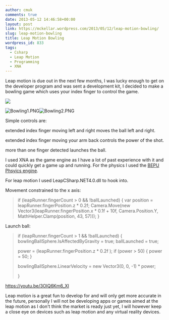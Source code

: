 ```yaml
---
author: cmuk
comments: true
date: 2013-05-12 14:46:58+00:00
layout: post
link: https://mckellar.wordpress.com/2013/05/12/leap-motion-bowling/
slug: leap-motion-bowling
title: Leap Motion Bowling
wordpress_id: 833
tags:
  - Csharp
  - Leap Motion
  - Programming
  - XNA
---
```


Leap motion is due out in the next few months, I was lucky enough to get on the developer program and was sent a development kit, I decided to make a bowling game which uses your index finger to control the game.

![](https://images-na.ssl-images-amazon.com/images/I/713rS-8XOJL._SX1200_.jpg)

![Bowling1.PNG](https://mckellar.files.wordpress.com/2013/05/bowling1.png)![Bowling2.PNG](https://mckellar.files.wordpress.com/2013/05/bowling2.png)

Simple controls are:

extended index finger moving left and right moves the ball left and right.

extended index finger moving your arm back controls the power of the shot.

more than one finger detected launches the ball.

I used XNA as the game engine as I have a lot of past experience with it and could quickly get a game up and running. For the physics I used the [BEPU Phsyics engine](https://bepuphysics.codeplex.com/).

For leap motion I used LeapCSharp.NET4.0.dll to hook into.

Movement constrained to the x axis:

<blockquote>if (leapRunner.fingerCount > 0 && !ballLaunched)
{
var position = leapRunner.fingerPosition.z * 0.2f;
Camera.Move(new Vector3(leapRunner.fingerPosition.x * 0.1f + 10f, Camera.Position.Y, MathHelper.Clamp(position, 43, 57)));
}</blockquote>

Launch ball:

<blockquote>if (leapRunner.fingerCount > 1 && !ballLaunched)
{
bowlingBallSphere.IsAffectedByGravity = true;
ballLaunched = true;

power = (leapRunner.fingerPosition.z \* 0.2f );
if (power > 50)
{
power = 50;
}

bowlingBallSphere.LinearVelocity = new Vector3(0, 0, -1) \* power;

}</blockquote>

https://youtu.be/3OlQ6Km6_XI

Leap motion is a great fun to develop for and will only get more accurate in the future, personally I will not be developing apps or games aimed at the leap motion as I don't think the market is ready just yet, I will however keep a close eye on devices such as leap motion and any virtual reality devices.
